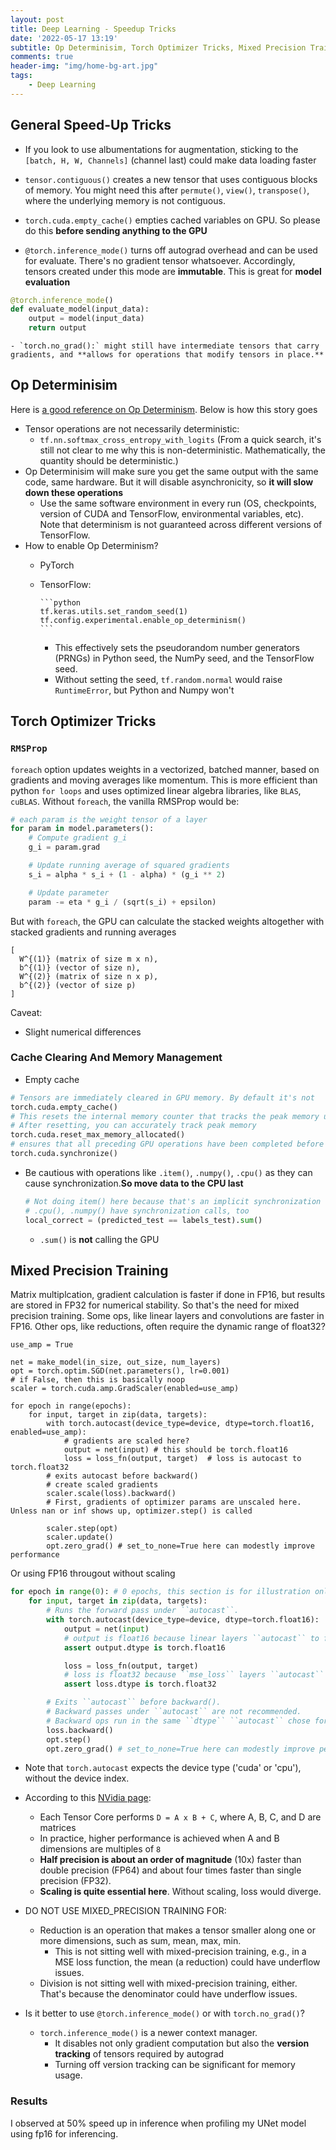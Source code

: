 ```yaml
---
layout: post
title: Deep Learning - Speedup Tricks
date: '2022-05-17 13:19'
subtitle: Op Determinisim, Torch Optimizer Tricks, Mixed Precision Training
comments: true
header-img: "img/home-bg-art.jpg"
tags:
    - Deep Learning
---
```


## General Speed-Up Tricks

- If you look to use albumentations for augmentation, sticking to the `[batch, H, W, Channels]` (channel last) could make data loading faster

- `tensor.contiguous()` creates a new tensor that uses contiguous blocks of memory. You might need this after `permute()`, `view()`, `transpose()`, where the underlying memory is not contiguous.

- `torch.cuda.empty_cache()` empties cached variables on GPU. So please do this **before sending anything to the GPU**

- `@torch.inference_mode()` turns off autograd overhead and can be used for evaluate. There's no gradient tensor whatsoever. Accordingly, tensors created under this mode are **immutable**. This is great for **model evaluation**

```python
@torch.inference_mode()
def evaluate_model(input_data):
    output = model(input_data)
    return output
```

    - `torch.no_grad():` might still have intermediate tensors that carry gradients, and **allows for operations that modify tensors in place.**

## Op Determinisim

Here is [a good reference on Op Determinism](https://www.tensorflow.org/versions/r2.9/api_docs/python/tf/config/experimental/enable_op_determinism). Below is how this story goes

- Tensor operations are not necessarily deterministic:
  - `tf.nn.softmax_cross_entropy_with_logits` (From a quick search, it's still not clear to me why this is non-deterministic. Mathematically, the quantity should be deterministic.)
- Op Determinisim will make sure you get the same output with the same code, same hardware. But it will disable asynchronicity, so **it will slow down these operations**
  - Use the same software environment in every run (OS, checkpoints, version of CUDA and TensorFlow, environmental variables, etc). Note that determinism is not guaranteed across different versions of TensorFlow.
- How to enable Op Determinism?
  - PyTorch
  - TensorFlow:

        ```python
        tf.keras.utils.set_random_seed(1)
        tf.config.experimental.enable_op_determinism()
        ```

    - This effectively sets the pseudorandom number generators (PRNGs) in  Python seed, the NumPy seed, and the TensorFlow seed.
    - Without setting the seed, `tf.random.normal` would raise `RuntimeError`, but Python and Numpy won't

## Torch Optimizer Tricks

### `RMSProp`

`foreach` option updates weights in a vectorized, batched manner, based on gradients and moving averages like momentum. This is more efficient than python `for loops` and uses optimized linear algebra libraries, like `BLAS`, `cuBLAS`. Without `foreach`, the vanilla RMSProp would be:

```python
# each param is the weight tensor of a layer
for param in model.parameters():
    # Compute gradient g_i
    g_i = param.grad

    # Update running average of squared gradients
    s_i = alpha * s_i + (1 - alpha) * (g_i ** 2)

    # Update parameter
    param -= eta * g_i / (sqrt(s_i) + epsilon)
```

But with `foreach`, the GPU can calculate the stacked weights altogether with stacked gradients and running averages

```
[
  W^{(1)} (matrix of size m x n),
  b^{(1)} (vector of size n),
  W^{(2)} (matrix of size n x p),
  b^{(2)} (vector of size p)
]
```

Caveat:

- Slight numerical differences

### Cache Clearing And Memory Management

- Empty cache

```python
# Tensors are immediately cleared in GPU memory. By default it's not
torch.cuda.empty_cache()
# This resets the internal memory counter that tracks the peak memory usage on the GPU.
# After resetting, you can accurately track peak memory
torch.cuda.reset_max_memory_allocated()
# ensures that all preceding GPU operations have been completed before moving to the next operation.
torch.cuda.synchronize()
```

- Be cautious with operations like `.item()`, `.numpy()`, `.cpu()` as they can cause synchronization.**So move data to the CPU last**

    ```python
    # Not doing item() here because that's an implicit synchronization call
    # .cpu(), .numpy() have synchronization calls, too
    local_correct = (predicted_test == labels_test).sum()
    ```

  - `.sum()` is **not** calling the GPU

## Mixed Precision Training

Matrix multiplcation, gradient calculation is faster if done in FP16, but results are stored in FP32 for numerical stability. So that's the need for mixed precision training.  Some ops, like linear layers and convolutions are faster in FP16. Other ops, like reductions, often require the dynamic range of float32?

```
use_amp = True

net = make_model(in_size, out_size, num_layers)
opt = torch.optim.SGD(net.parameters(), lr=0.001)
# if False, then this is basically noop
scaler = torch.cuda.amp.GradScaler(enabled=use_amp)

for epoch in range(epochs):
    for input, target in zip(data, targets):
        with torch.autocast(device_type=device, dtype=torch.float16, enabled=use_amp):
            # gradients are scaled here?
            output = net(input) # this should be torch.float16
            loss = loss_fn(output, target)  # loss is autocast to torch.float32
        # exits autocast before backward()
        # create scaled gradients
        scaler.scale(loss).backward()
        # First, gradients of optimizer params are unscaled here. Unless nan or inf shows up, optimizer.step() is called

        scaler.step(opt)
        scaler.update()
        opt.zero_grad() # set_to_none=True here can modestly improve performance
```

Or using FP16 througout without scaling

```python
for epoch in range(0): # 0 epochs, this section is for illustration only
    for input, target in zip(data, targets):
        # Runs the forward pass under ``autocast``.
        with torch.autocast(device_type=device, dtype=torch.float16):
            output = net(input)
            # output is float16 because linear layers ``autocast`` to float16.
            assert output.dtype is torch.float16

            loss = loss_fn(output, target)
            # loss is float32 because ``mse_loss`` layers ``autocast`` to float32.
            assert loss.dtype is torch.float32

        # Exits ``autocast`` before backward().
        # Backward passes under ``autocast`` are not recommended.
        # Backward ops run in the same ``dtype`` ``autocast`` chose for corresponding forward ops.
        loss.backward()
        opt.step()
        opt.zero_grad() # set_to_none=True here can modestly improve performance
```

- Note that `torch.autocast` expects the device type ('cuda' or 'cpu'), without the device index.

- According to this [NVidia page](https://docs.nvidia.com/deeplearning/performance/mixed-precision-training/index.html):
  - Each Tensor Core performs `D = A x B + C`, where A, B, C, and D are matrices
  - In practice, higher performance is achieved when A and B dimensions are multiples of `8`
  - **Half precision is about an order of magnitude** (10x) faster than double precision (FP64) and about four times faster than single precision (FP32).
  - **Scaling is quite essential here**. Without scaling, loss would diverge.

- DO NOT USE MIXED_PRECISION TRAINING FOR:
  - Reduction is an operation that makes a tensor smaller along one or more dimensions, such as sum, mean, max, min.
    - This is not sitting well with mixed-precision training, e.g., in a MSE loss function, the mean (a reduction) could have underflow issues.
  - Division is not sitting well with mixed-precision training, either. That's because the denominator could have underflow issues.

- Is it better to use `@torch.inference_mode()` or with `torch.no_grad()`?
  - `torch.inference_mode()` is a newer context manager.
    - It disables not only gradient computation but also the **version tracking** of tensors required by autograd
    - Turning off version tracking can be significant for memory usage.

### Results

I observed at 50% speed up in inference when profiling my UNet model using fp16 for inferencing.
